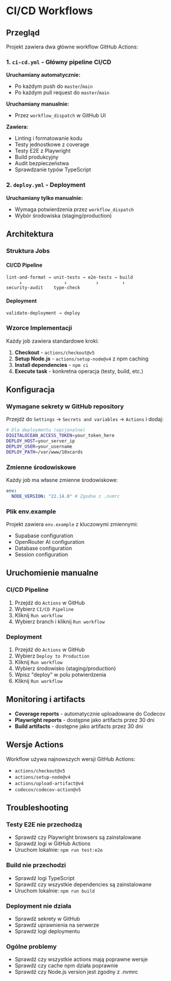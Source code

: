 # CI/CD Workflows

## Przegląd

Projekt zawiera dwa główne workflow GitHub Actions:

### 1. `ci-cd.yml` - Główny pipeline CI/CD

**Uruchamiany automatycznie:**

- Po każdym push do `master`/`main`
- Po każdym pull request do `master`/`main`

**Uruchamiany manualnie:**

- Przez `workflow_dispatch` w GitHub UI

**Zawiera:**

- Linting i formatowanie kodu
- Testy jednostkowe z coverage
- Testy E2E z Playwright
- Build produkcyjny
- Audit bezpieczeństwa
- Sprawdzanie typów TypeScript

### 2. `deploy.yml` - Deployment

**Uruchamiany tylko manualnie:**

- Wymaga potwierdzenia przez `workflow_dispatch`
- Wybór środowiska (staging/production)

## Architektura

### Struktura Jobs

#### CI/CD Pipeline

```
lint-and-format → unit-tests → e2e-tests → build
     ↓                ↓           ↓         ↓
security-audit    type-check
```

#### Deployment

```
validate-deployment → deploy
```

### Wzorce Implementacji

Każdy job zawiera standardowe kroki:

1. **Checkout** - `actions/checkout@v5`
2. **Setup Node.js** - `actions/setup-node@v4` z npm caching
3. **Install dependencies** - `npm ci`
4. **Execute task** - konkretna operacja (testy, build, etc.)

## Konfiguracja

### Wymagane sekrety w GitHub repository

Przejdź do `Settings` → `Secrets and variables` → `Actions` i dodaj:

```bash
# Dla deploymentu (opcjonalne)
DIGITALOCEAN_ACCESS_TOKEN=your_token_here
DEPLOY_HOST=your_server_ip
DEPLOY_USER=your_username
DEPLOY_PATH=/var/www/10xcards
```

### Zmienne środowiskowe

Każdy job ma własne zmienne środowiskowe:

```yaml
env:
  NODE_VERSION: "22.14.0" # Zgodne z .nvmrc
```

### Plik env.example

Projekt zawiera `env.example` z kluczowymi zmiennymi:

- Supabase configuration
- OpenRouter AI configuration
- Database configuration
- Session configuration

## Uruchomienie manualne

### CI/CD Pipeline

1. Przejdź do `Actions` w GitHub
2. Wybierz `CI/CD Pipeline`
3. Kliknij `Run workflow`
4. Wybierz branch i kliknij `Run workflow`

### Deployment

1. Przejdź do `Actions` w GitHub
2. Wybierz `Deploy to Production`
3. Kliknij `Run workflow`
4. Wybierz środowisko (staging/production)
5. Wpisz "deploy" w polu potwierdzenia
6. Kliknij `Run workflow`

## Monitoring i artifacts

- **Coverage reports** - automatycznie uploadowane do Codecov
- **Playwright reports** - dostępne jako artifacts przez 30 dni
- **Build artifacts** - dostępne jako artifacts przez 30 dni

## Wersje Actions

Workflow używa najnowszych wersji GitHub Actions:

- `actions/checkout@v5`
- `actions/setup-node@v4`
- `actions/upload-artifact@v4`
- `codecov/codecov-action@v5`

## Troubleshooting

### Testy E2E nie przechodzą

- Sprawdź czy Playwright browsers są zainstalowane
- Sprawdź logi w GitHub Actions
- Uruchom lokalnie: `npm run test:e2e`

### Build nie przechodzi

- Sprawdź logi TypeScript
- Sprawdź czy wszystkie dependencies są zainstalowane
- Uruchom lokalnie: `npm run build`

### Deployment nie działa

- Sprawdź sekrety w GitHub
- Sprawdź uprawnienia na serwerze
- Sprawdź logi deploymentu

### Ogólne problemy

- Sprawdź czy wszystkie actions mają poprawne wersje
- Sprawdź czy cache npm działa poprawnie
- Sprawdź czy Node.js version jest zgodny z .nvmrc
